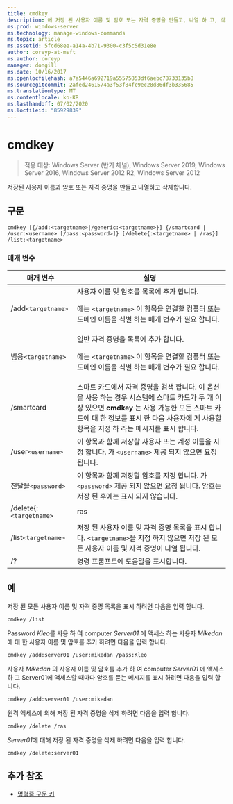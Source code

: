 ```yaml
---
title: cmdkey
description: 에 저장 된 사용자 이름 및 암호 또는 자격 증명을 만들고, 나열 하 고, 삭제 하는 cmdkey 명령에 대 한 참조 문서입니다.
ms.prod: windows-server
ms.technology: manage-windows-commands
ms.topic: article
ms.assetid: 5fcd68ee-a14a-4b71-9300-c3f5c5d31e8e
author: coreyp-at-msft
ms.author: coreyp
manager: dongill
ms.date: 10/16/2017
ms.openlocfilehash: a7a5446a692719a55575853df6aebc78733135b8
ms.sourcegitcommit: 2afed2461574a3f53f84fc9ec28d86df3b335685
ms.translationtype: MT
ms.contentlocale: ko-KR
ms.lasthandoff: 07/02/2020
ms.locfileid: "85929839"
---
```

# <a name="cmdkey"></a>cmdkey

> 적용 대상: Windows Server (반기 채널), Windows Server 2019, Windows Server 2016, Windows Server 2012 R2, Windows Server 2012

저장된 사용자 이름과 암호 또는 자격 증명을 만들고 나열하고 삭제합니다.

## <a name="syntax"></a>구문

```
cmdkey [{/add:<targetname>|/generic:<targetname>}] {/smartcard | /user:<username> [/pass:<password>]} [/delete{:<targetname> | /ras}] /list:<targetname>
```

### <a name="parameters"></a>매개 변수

| 매개 변수 | 설명 |
| ---------- | ----------- |
| /add`<targetname>` | 사용자 이름 및 암호를 목록에 추가 합니다.<p>에는 `<targetname>` 이 항목을 연결할 컴퓨터 또는 도메인 이름을 식별 하는 매개 변수가 필요 합니다. |
| 범용`<targetname>` | 일반 자격 증명을 목록에 추가 합니다.<p>에는 `<targetname>` 이 항목을 연결할 컴퓨터 또는 도메인 이름을 식별 하는 매개 변수가 필요 합니다. |
| /smartcard | 스마트 카드에서 자격 증명을 검색 합니다. 이 옵션을 사용 하는 경우 시스템에 스마트 카드가 두 개 이상 있으면 **cmdkey** 는 사용 가능한 모든 스마트 카드에 대 한 정보를 표시 한 다음 사용자에 게 사용할 항목을 지정 하 라는 메시지를 표시 합니다. |
| /user`<username>` | 이 항목과 함께 저장할 사용자 또는 계정 이름을 지정 합니다. 가 `<username>` 제공 되지 않으면 요청 됩니다. |
|전달을`<password>` | 이 항목과 함께 저장할 암호를 지정 합니다. 가 `<password>` 제공 되지 않으면 요청 됩니다. 암호는 저장 된 후에는 표시 되지 않습니다. |
| /delete{:`<targetname>` | ras | 목록에서 사용자 이름 및 암호를 삭제 합니다. 을 `<targetname>` 지정 하면 해당 항목이 삭제 됩니다. 가 지정 된 경우에는 `/ras` 저장 된 원격 액세스 항목이 삭제 됩니다. |
| /list`<targetname>` | 저장 된 사용자 이름 및 자격 증명 목록을 표시 합니다. `<targetname>`을 지정 하지 않으면 저장 된 모든 사용자 이름 및 자격 증명이 나열 됩니다. |
| /? | 명령 프롬프트에 도움말을 표시합니다. |

## <a name="examples"></a>예

저장 된 모든 사용자 이름 및 자격 증명 목록을 표시 하려면 다음을 입력 합니다.

```
cmdkey /list
```

Password *Kleo*를 사용 하 여 computer *Server01* 에 액세스 하는 사용자 *Mikedan* 에 대 한 사용자 이름 및 암호를 추가 하려면 다음을 입력 합니다.

```
cmdkey /add:server01 /user:mikedan /pass:Kleo
```

사용자 *Mikedan* 의 사용자 이름 및 암호를 추가 하 여 computer *Server01* 에 액세스 하 고 Server01에 액세스할 때마다 암호를 묻는 메시지를 표시 하려면 다음을 입력 합니다.

```
cmdkey /add:server01 /user:mikedan
```

원격 액세스에 의해 저장 된 자격 증명을 삭제 하려면 다음을 입력 합니다.

```
cmdkey /delete /ras
```

*Server01*에 대해 저장 된 자격 증명을 삭제 하려면 다음을 입력 합니다.

```
cmdkey /delete:server01
```

## <a name="additional-references"></a>추가 참조

- [명령줄 구문 키](command-line-syntax-key.md)
